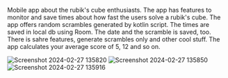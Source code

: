 Mobile app about the rubik's cube enthusiasts. The app has features to monitor and save times about how fast the users solve a rubik's cube. The app offers random scrambles generated by kotlin script. The times are saved in local db using Room. The date and the scramble is saved, too. There is sahre features, generate scrambles only and other cool stuff.
The app calculates your average score of 5, 12 and so on. 

![Screenshot 2024-02-27 135820](https://github.com/spasko123/Rubik-Cube-Stopwatch/assets/115783465/93a23444-c63a-49d2-811c-70c5e08e3ff9)
![Screenshot 2024-02-27 135850](https://github.com/spasko123/Rubik-Cube-Stopwatch/assets/115783465/ab4c46f0-ab84-4efb-b4a7-688a2600695a)
![Screenshot 2024-02-27 135916](https://github.com/spasko123/Rubik-Cube-Stopwatch/assets/115783465/520d2fd7-b6cf-431c-9405-a86b9afbc767)

